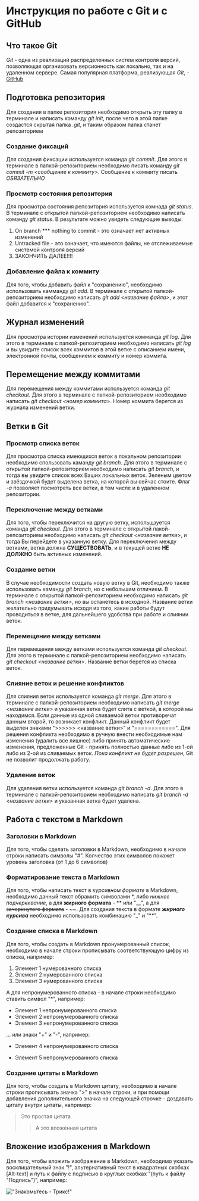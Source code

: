 # Инструкция по работе с Git и с GitHub

## Что такое Git
*Git* - одна из реализаций распределенных систем контроля версий, позволяющая организовать версионность как локально, так и на удаленном сервере. Самая популярная платформа, реализующая *Git*, - [GitHub](https://github.com) 

## Подготовка репозитория
Для создания в папке репозитория необходимо открыть эту папку в терминале и написать команду *git init*, после чего в этой папке создастся скрытая папка *.git*, и таким образом папка станет репозиторием

### Создание фиксаций
Для создания фиксации используется команда *git commit*. Для этого в терминале в папкой-репозиторием необходимо писать команду *git commit -m <сообщение к коммиту>*. Сообщение к коммиту писать *ОБЯЗАТЕЛЬНО*

### Просмотр состояния репозитория
Для просмотра состояния репозитория используется комнада *git status*. В терминале с открытой папкой-репозиторием необходимо написать команду *git status*. В результате можно увидеть следующие выводы:
1. On branch *** nothing to commit - это означает нет активных изменений
2. Untracked file - это означает, что имеются файлы, не отслеживаемые системой контроля версий
3. ЗАКОНЧИТЬ ДАЛЕЕ!!!!

### Добавление файла к коммиту
Для того, чтобы добавить файл к "сохранению", необходимо использовать камманду *git add*. В терминале с открытой папкой-репозиторием необходимо написать *git add <название файла>*, и этот файл добавится к "сохранению".

## Журнал изменений
Для просмотра истории изменений используется комманда *git log*. Для этого в терминале с папкой-репозиторием необходимо написать *git log* и вы увидите список всех коммитов в этой ветке с описанием имени, электронной почты, сообщением к коммиту и номер коммита.

## Перемещение между коммитами
Для перемещения между коммитами используется команда *git checkout*. Для этого в терминале с папкой-репозиторием необходимо написать *git checkout <номер коммита>*. Номер коммита берется из журнала изменений ветки.

## Ветки в Git

### Просмотр списка веток
Для просмотра списка имеющихся веток в локальном репозитории необходимо спользовать каманду *git branch*. Для этого в терминале с открытой папкой-репозиторием необходимо написать *git branch*, и тогда вы увидите список всех Ваших локальных веток. Зеленым цветом и звёздочкой будет выделена ветка, на которой вы сейчас стоите. Флаг *-a* позволяет посмотреть все ветки, в том числе и в удаленном репозитории.  

### Переключение между ветками
Для того, чтобы переключится на другую ветку, испольщзуется команда *git checkout*. Для этого в терминале с открытой пакой-репозиторием необходимо написать *git checkout <название ветки>*, и тогда Вы перейдете в указанную ветку. Для переключения между ветками, ветка должна **СУЩЕСТВОВАТЬ**, и в текущей ветке **НЕ ДОЛЖНО** быть активных изменений.

### Создание ветки
В случае необходимости создать новую ветку в Git, необходимо также использовать каманду *git branch*, но с небольшим отличием. В терминале с открытой папкой-репозиторием необходимо написать *git branch <название ветки>*, но вы останетесь в исходной. Название ветки желательно придумывать исходя из того, какие работы будут проводиться в ветке, для дальнейшего удобства при работе и слиянии веток.

### Перемещение между ветками
Для перемещения между ветками используется команда *git checkout*. Для этого в терминале с папкой-репозиторием необходимо написать *git checkout <название ветки>*. Название ветки берется из списка веток.

### Слияние веток и решение конфликтов
Для слияния веток используется команда *git merge*. Для этого в терминале с папкой-репозиторием необходимо написать *git merge <название ветки>* и указанная ветка будет слита с веткой, в которой мы находимся. Если данные из одной сливаемой ветки противоречат данным второй, то возникает конфликт. Данный конфликт будет выделен знаками ">>>>>> <название ветки>" и "============". Для решения конфликта необходимо в ручную внести необходимые нам изменения (удалить все лишнее) либо принять автоматические изменения, предложенные Git - принять полностью данные либо из 1-ой либо из 2-ой из сливаемых веток. *Пока конфликт не будет разрешен*, Git не позволит продолжать работу.

### Удаление веток
Для удаления ветки используется команда *git branch -d*. Для этого в терминале с папкой-репозиторием необходимо написать *git branch -d <название ветки>* и указанная ветка будет удалена.

## Работа с текстом в Markdown

### Заголовки в Markdown
Для того, чтобы сделать заголовки в Markdown, необходимо в начале строки написать символы "#". Колчество этих символов покажет уровень заголовка (от 1 до 6 символов)

### Форматирование текста в Markdown
Для того, чтобы написать текст в *курсивном формате* в Markdown, необходимо данный текст обрамить символами *, либо _нижнее подчеркивание_, а для **жирного формата** - ** или "__", а для ~~зачеркнутого формата~~ - ~~. Для создания текста в формате _**жирного курсива**_ необходимо использовать комбинацию "_" и "**".

### Создание списка в Markdown
Для того, чтобы создать в Markdown пронумерованный список, необходимо в начале строки прописывать соответствующую цифру из списка, например: 
1. Элемент 1 нумерованного списка
2. Элемент 2 нумерованного списка
3. Элемент 3 нумерованного списка

А для непронумерованного списка - в начале строки необходимо ставить символ "*", например:
* Элемент 1 непронумерованного списка
* Элемент 2 непронумерованного списка
* Элемент 3 непронумерованного списка

... или знаки "+" и "-", например:
+ Элемент 4 непронумерованного списка
- Элемент 5 непронумерованного списка

### Создание цитаты в Markdown
Для того, чтобы создать в Markdown цитату, необходимо в начале строки прописывать значка ">" в начале строки, и при помощи добавления дополнительного значка на следующей строчке - доздавать цитату внутри цитаты, например:

> Это простая цитата
>> А это вложенная цитата

## Вложение изображения в Markdown
Для того, чтобы вложить изображение в Markdown, необходимо указать восклицательный знак "!", альтернативный текст в квадратных скобках [Alt-text] и путь к файлу с подписью в круглых скобках "(путь к файлу "Подпись")", например:

!["Знакомьтесь - Трикс!"](trix.jpeg)
